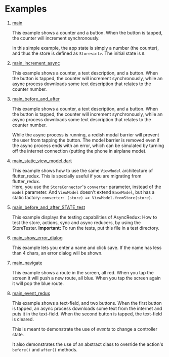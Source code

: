 # Examples

1. <a href="https://github.com/marcglasberg/async_redux/blob/master/example/lib/main.dart">main</a>

    This example shows a counter and a button.
    When the button is tapped, the counter will increment synchronously.
    
    In this simple example, the app state is simply a number (the counter),
    and thus the store is defined as `Store<int>`. The initial state is `0`.    

2. <a href="https://github.com/marcglasberg/async_redux/blob/master/example/lib/main_increment_async.dart">main_increment_async</a>
   
   This example shows a counter, a text description, and a button.
   When the button is tapped, the counter will increment synchronously,
   while an async process downloads some text description that relates
   to the counter number.  

3. <a href="https://github.com/marcglasberg/async_redux/blob/master/example/lib/main_before_and_after.dart">main_before_and_after</a>
   
    This example shows a counter, a text description, and a button.
    When the button is tapped, the counter will increment synchronously,
    while an async process downloads some text description that relates
    to the counter number.
   
    While the async process is running, a redish modal barrier will prevent
    the user from tapping the button. The model barrier is removed even if
    the async process ends with an error, which can be simulated by turning
    off the internet connection (putting the phone in airplane mode).

5. <a href="https://github.com/marcglasberg/async_redux/blob/master/example/lib/main_static_view_model.dart">main_static_view_model.dart</a>

    This example shows how to use the same `ViewModel` architecture of flutter_redux.
    This is specially useful if you are migrating from flutter_redux.  
    Here, you use the `StoreConnector`'s `converter` parameter, instead of the `model` parameter.
    And `ViewModel` doesn't extend `BaseModel`, but has a static factory:
    `converter: (store) => ViewModel.fromStore(store)`.    

6. <a href="https://github.com/marcglasberg/async_redux/blob/master/example/test/main_before_and_after_STATE_test.dart">main_before_and_after_STATE_test</a>

   This example displays the testing capabilities of AsyncRedux: 
   How to test the store, actions, sync and async reducers, 
   by using the StoreTester. **Important:** To run the tests, put this file in a test directory.
 
7. <a href="https://github.com/marcglasberg/async_redux/blob/master/example/lib/main_show_error_dialog.dart">main_show_error_dialog</a>
    
    This example lets you enter a name and click save.
    If the name has less than 4 chars, an error dialog will be shown.    

8. <a href="https://github.com/marcglasberg/async_redux/blob/master/example/lib/main_navigate.dart">main_navigate</a>

    This example shows a route in the screen, all red. 
    When you tap the screen it will push a new route, all blue.
    When you tap the screen again it will pop the blue route.

9. <a href="https://github.com/marcglasberg/async_redux/blob/master/example/lib/main_event_redux.dart">main_event_redux</a>

   This example shows a text-field, and two buttons.
   When the first button is tapped, an async process downloads some text from the internet
   and puts it in the text-field.
   When the second button is tapped, the text-field is cleared.
   
   This is meant to demonstrate the use of *events* to change a controller state.
    
   It also demonstrates the use of an abstract class to override the action's `before()` and `after()` methods.
    
   
    
    
